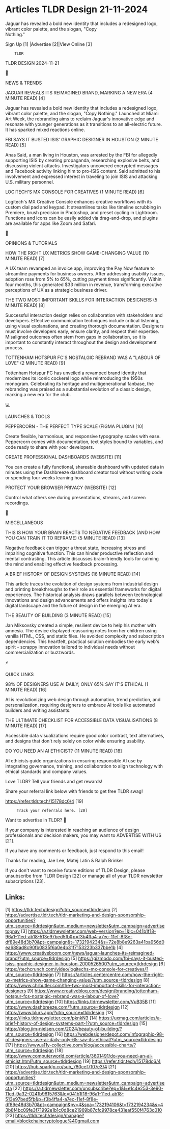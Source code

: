 # Articles TLDR Design 21-11-2024

Jaguar has revealed a bold new identity that includes a redesigned
logo, vibrant color palette, and the slogan, "Copy
Nothing." ‌ ‌ ‌ ‌ ‌ ‌ ‌ ‌ ‌ ‌ ‌ ‌ ‌ ‌ ‌ ‌ ‌ ‌ ‌ ‌ ‌ ‌ ‌ ‌ ‌ ‌  ‌ ‌ ‌ ‌ ‌ ‌ ‌ ‌ ‌ ‌ ‌ ‌ ‌ ‌ ‌ ‌ ‌ ‌ ‌ ‌ ‌ ‌ ‌ ‌ ‌ ‌ 


 Sign Up [1] |Advertise [2]|View Online [3] 

		TLDR 

TLDR DESIGN 2024-11-21

📱 

NEWS & TRENDS

 JAGUAR REVEALS ITS REIMAGINED BRAND, MARKING A NEW ERA (4 MINUTE
READ) [4] 

 Jaguar has revealed a bold new identity that includes a redesigned
logo, vibrant color palette, and the slogan, "Copy Nothing." Launched
at Miami Art Week, the rebranding aims to reclaim Jaguar's innovative
edge and resonate with younger generations as it transitions to an
all-electric future. It has sparked mixed reactions online. 

 FBI SAYS IT BUSTED ISIS' GRAPHIC DESIGNER IN HOUSTON (2 MINUTE READ)
[5] 

 Anas Said, a man living in Houston, was arrested by the FBI for
allegedly supporting ISIS by creating propaganda, researching
explosive belts, and discussing violent attacks. Investigators
uncovered encrypted messages and Facebook activity linking him to
pro-ISIS content. Said admitted to his involvement and expressed
interest in traveling to join ISIS and attacking U.S. military
personnel. 

 LOGITECH'S MX CONSOLE FOR CREATIVES (1 MINUTE READ) [6] 

 Logitech's MX Creative Console enhances creative workflows with its
custom dial pad and keypad. It streamlines tasks like timeline
scrubbing in Premiere, brush precision in Photoshop, and preset
cycling in Lightroom. Functions and icons can be easily added via
drag-and-drop, and plugins are available for apps like Zoom and
Safari. 

🚀 

OPINIONS & TUTORIALS

 HOW THE RIGHT UX METRICS SHOW GAME-CHANGING VALUE (10 MINUTE READ)
[7] 

 A UX team revamped an invoice app, improving the Pay Now feature to
streamline payments for business owners. After addressing usability
issues, adoption rose from 5% to 65%, cutting payment times
significantly. Within four months, this generated $33 million in
revenue, transforming executive perceptions of UX as a strategic
business driver. 

 THE TWO MOST IMPORTANT SKILLS FOR INTERACTION DESIGNERS (5 MINUTE
READ) [8] 

 Successful interaction design relies on collaboration with
stakeholders and developers. Effective communication techniques
include critical listening, using visual explanations, and creating
thorough documentation. Designers must involve developers early,
ensure clarity, and respect their expertise. Misaligned outcomes often
stem from gaps in collaboration, so it is important to constantly
interact throughout the design and development process. 

 TOTTENHAM HOTSPUR FC'S NOSTALGIC REBRAND WAS A "LABOUR OF LOVE" (2
MINUTE READ) [9] 

 Tottenham Hotspur FC has unveiled a revamped brand identity that
modernizes its iconic cockerel logo while reintroducing the 1950s
monogram. Celebrating its heritage and multigenerational fanbase, the
rebranding was praised as a substantial evolution of a classic design,
marking a new era for the club. 

💻 

LAUNCHES & TOOLS

 PEPPERCORN - THE PERFECT TYPE SCALE (FIGMA PLUGIN) [10] 

 Create flexible, harmonious, and responsive typography scales with
ease. Peppercorn comes with documentation, text styles bound to
variables, and code ready to share with your developers. 

 CREATE PROFESSIONAL DASHBOARDS (WEBSITE) [11] 

 You can create a fully functional, shareable dashboard with updated
data in minutes using the Dashbreeze dashboard creator tool without
writing code or spending four weeks learning how. 

 PROTECT YOUR BROWSER PRIVACY (WEBSITE) [12] 

 Control what others see during presentations, streams, and screen
recordings. 

🎁 

MISCELLANEOUS

 THIS IS HOW YOUR BRAIN REACTS TO NEGATIVE FEEDBACK (AND HOW YOU CAN
TRAIN IT TO REFRAME) (5 MINUTE READ) [13] 

 Negative feedback can trigger a threat state, increasing stress and
impairing cognitive function. This can hinder productive reflection
and mental contrasting. This article discusses brain-friendly tools
for calming the mind and enabling effective feedback processing. 

 A BRIEF HISTORY OF DESIGN SYSTEMS (16 MINUTE READ) [14] 

 This article traces the evolution of design systems from industrial
design and printing breakthroughs to their role as essential
frameworks for digital experiences. The historical analysis draws
parallels between technological innovations and design advancements
and offers insights into today's digital landscape and the future of
design in the emerging AI era. 

 THE BEAUTY OF BUILDING (3 MINUTE READ) [15] 

 Jan Miksovsky created a simple, resilient device to help his mother
with amnesia. The device displayed reassuring notes from her children
using vanilla HTML, CSS, and static files. He avoided complexity and
subscription dependencies. This heartfelt, practical solution embodies
the early web's spirit - scrappy innovation tailored to individual
needs without commercialization or buzzwords. 

⚡ 

QUICK LINKS

 98% OF DESIGNERS USE AI DAILY; ONLY 65% SAY IT'S ETHICAL (1 MINUTE
READ) [16] 

 AI is revolutionizing web design through automation, trend
prediction, and personalization, requiring designers to embrace AI
tools like automated builders and writing assistants. 

 THE ULTIMATE CHECKLIST FOR ACCESSIBLE DATA VISUALISATIONS (8 MINUTE
READ) [17] 

 Accessible data visualizations require good color contrast, text
alternatives, and designs that don't rely solely on color while
ensuring usability. 

 DO YOU NEED AN AI ETHICIST? (11 MINUTE READ) [18] 

 AI ethicists guide organizations in ensuring responsible AI use by
integrating governance, training, and collaboration to align
technology with ethical standards and company values. 

Love TLDR? Tell your friends and get rewards!

 Share your referral link below with friends to get free TLDR swag! 

 https://refer.tldr.tech/15178dc6/4 [19] 

		 Track your referrals here. [20] 

Want to advertise in TLDR? 📰

 If your company is interested in reaching an audience of design
professionals and decision makers, you may want to ADVERTISE WITH US
[21]. 

 If you have any comments or feedback, just respond to this email! 

Thanks for reading, 
Jae Lee, Matej Latin & Ralph Brinker 

If you don't want to receive future editions of TLDR Design, please
unsubscribe from TLDR Design [22] or manage all of your TLDR
newsletter subscriptions [23]. 

 

Links:
------
[1] https://tldr.tech/design?utm_source=tldrdesign
[2] https://advertise.tldr.tech/tldr-marketing-and-design-sponsorship-opportunities?utm_source=tldrdesign&utm_medium=newsletter&utm_campaign=advertisetopnav
[3] https://a.tldrnewsletter.com/web-version?ep=1&lc=041b1f18-96a1-11ed-ab18-513e97bed5fb&p=f3b4ffa4-a7ec-11ef-8f8e-df89e48d3b70&pt=campaign&t=1732194234&s=72e8b8e9263a41ba956d0ea688ad8c90fb0835f6a0e4b31f7153223b337bbe1b
[4] https://www.creativeboom.com/news/jaguar-launches-its-reimagined-brand/?utm_source=tldrdesign
[5] https://gizmodo.com/fbi-says-it-busted-isiss-graphic-designer-in-houston-2000526500?utm_source=tldrdesign
[6] https://techcrunch.com/video/logitechs-mx-console-for-creatives/?utm_source=tldrdesign
[7] https://articles.centercentre.com/how-the-right-ux-metrics-show-game-changing-value/?utm_source=tldrdesign
[8] https://www.chrbutler.com/the-two-most-important-skills-for-interaction-designers
[9] https://www.creativebloq.com/design/branding/tottenham-hotspur-fcs-nostalgic-rebrand-was-a-labour-of-love?utm_source=tldrdesign
[10] https://links.tldrnewsletter.com/VuB35B
[11] https://www.dashbreeze.com/?utm_source=tldrdesign
[12] https://www.blurs.app/?utm_source=tldrdesign
[13] https://links.tldrnewsletter.com/pknkN3
[14] https://uxmag.com/articles/a-brief-history-of-design-systems-part-1?utm_source=tldrdesign
[15] https://blog.jim-nielsen.com/2024/beauty-of-building/?utm_source=tldrdesign
[16] https://webdesignerdepot.com/infographic-98-of-designers-use-ai-daily-only-65-say-its-ethical/?utm_source=tldrdesign
[17] https://www.a11y-collective.com/blog/accessible-charts/?utm_source=tldrdesign
[18] https://www.computerworld.com/article/3601491/do-you-need-an-ai-ethicist.html?utm_source=tldrdesign
[19] https://refer.tldr.tech/15178dc6/4
[20] https://hub.sparklp.co/sub_780cef7f07e3/4
[21] https://advertise.tldr.tech/tldr-marketing-and-design-sponsorship-opportunities?utm_source=tldrdesign&utm_medium=newsletter&utm_campaign=advertisecta
[22] https://a.tldrnewsletter.com/unsubscribe?ep=1&l=e1c4e253-3e90-11ed-9a32-0241b9615763&lc=041b1f18-96a1-11ed-ab18-513e97bed5fb&p=f3b4ffa4-a7ec-11ef-8f8e-df89e48d3b70&pt=campaign&pv=4&spa=1732194106&t=1732194234&s=43b8f4bc09fe3f71992e1b1c0d8ce21969b87cfc9978ce431eaf550f4763c010
[23] https://tldr.tech/design/manage?email=blockchaincryptologue%40gmail.com